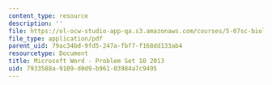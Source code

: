 ```yaml
---
content_type: resource
description: ''
file: https://ol-ocw-studio-app-qa.s3.amazonaws.com/courses/5-07sc-biological-chemistry-i-fall-2013/7933588a9109d0d9b96103984a7c9495_MIT5_07SCF13_Pset10.pdf
file_type: application/pdf
parent_uid: 79ac34bd-9fd5-247a-fbf7-f168dd133ab4
resourcetype: Document
title: Microsoft Word - Problem Set 10 2013
uid: 7933588a-9109-d0d9-b961-03984a7c9495
---
```

